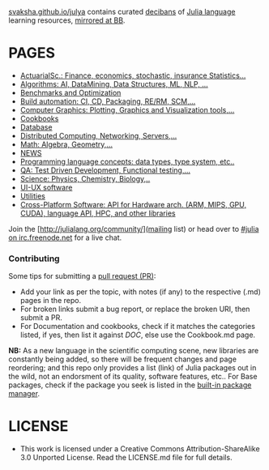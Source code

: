 [svaksha.github.io/julya](http://svaksha.github.io/julya) contains curated [decibans](http://en.wikipedia.org/wiki/Ban_%28information%29) of [Julia language](https://github.com/JuliaLang) learning resources, [mirrored at BB](https://bitbucket.org/svaksha/julya).


# PAGES
* [ActuarialSc.: Finance, economics, stochastic, insurance Statistics...](https://github.com/svaksha/julya/blob/master/Actuarial-Science.md)
* [Algorithms: AI, DataMining, Data Structures, ML, NLP, ...](https://github.com/svaksha/julya/blob/master/Algorithms.md)
* [Benchmarks and Optimization](https://github.com/svaksha/julya/blob/master/Benchmarks-Optimization.md)
* [Build automation: CI, CD, Packaging, RE/RM, SCM,...](https://github.com/svaksha/julya/blob/master/Build-Automation.md)
* [Computer Graphics: Plotting, Graphics and Visualization tools,...](https://github.com/svaksha/julya/blob/master/Computer-Graphics.md)
* [Cookbooks](https://github.com/svaksha/julya/blob/master/Cookbook.md)
* [Database](https://github.com/svaksha/julya/blob/master/Database.md)
* [Distributed Computing, Networking, Servers,...](https://github.com/svaksha/julya/blob/master/Distributed-Computing.md)
* [Math: Algebra, Geometry,...](https://github.com/svaksha/julya/blob/master/Mathematics.md)
* [NEWS](https://github.com/svaksha/julya/blob/master/NEWS.md)
* [Programming language concepts: data types, type system, etc..](https://github.com/svaksha/julya/blob/master/Programming-Concepts.md)
* [QA: Test Driven Development, Functional testing,...](https://github.com/svaksha/julya/blob/master/QA.md)
* [Science: Physics, Chemistry, Biology,..](https://github.com/svaksha/julya/blob/master/Science.md)
* [UI-UX software](https://github.com/svaksha/julya/blob/master/UI-UX.md)
* [Utilities](https://github.com/svaksha/julya/blob/master/Utilities.md)
* [Cross-Platform Software: API for Hardware arch. (ARM, MIPS, GPU, CUDA), language API, HPC, and other libraries](https://github.com/svaksha/julya/blob/master/X-Platform-SW.md)


Join the [http://julialang.org/community/](mailing list) or head over to [#julia on irc.freenode.net](http://webchat.freenode.net/?channels=julia) for a live chat.


### Contributing
Some tips for submitting a [pull request (PR)](https://github.com/svaksha/julya/pulls):
* Add your link as per the topic, with notes (if any) to the respective (.md) pages in the repo.
* For broken links submit a bug report, or replace the broken URI, then submit a PR.
* For Documentation and cookbooks, check if it matches the categories listed, if yes, then list it against *DOC*, else use the Cookbook.md page.

**NB:** As a new language in the scientific computing scene, new libraries are constantly being added, so there will be frequent changes and page reordering; and this repo only provides a list (link) of Julia packages out in the wild, not an endorsment of its quality, software features, etc.. For Base packages, check if the package you seek is listed in the [built-in package manager](https://github.com/JuliaLang/METADATA.jl). 


# LICENSE 
* This work is licensed under a Creative Commons Attribution-ShareAlike 3.0 Unported License. Read the LICENSE.md file for full details.


